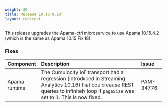 ```yaml
---
weight: 30
title: Release 10.18.0.10
layout: redirect
---
```


This release upgrades the Apama-ctrl microservice to use Apama 10.15.4.2 (which is the same as Apama 10.15 Fix 18).

### Fixes

<table>
<colgroup>
    <col style="width: 15%;">
    <col style="width: 70%;">
    <col style="width: 15%;">
</colgroup>
<thead>
<tr>
<th style="text-align:left">Component</th>
<th style="text-align:left">Description</th>
<th style="text-align:left">Issue</th>
</tr>
</thead>
<tbody>


<tr>
<td style="text-align:left">Apama runtime</td>
<td style="text-align:left">The Cumulocity IoT transport had a regression (introduced in Streaming Analytics 10.16) that could cause REST queries to infinitely loop if <code>pageSize</code> was set to 1. This is now fixed.</td>
<td style="text-align:left">PAM-34776</td>
</tr>

</tbody>
</table>
